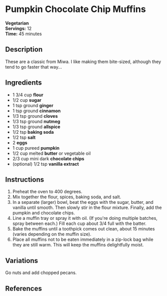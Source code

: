 # Pumpkin Chocolate Chip Muffins

**Vegetarian**  
**Servings:** 12  
**Time:** 45 minutes

## Description

These are a classic from Miwa. I like making them bite-sized, although they tend to go faster that way...

## Ingredients

- 1 3/4 cup **flour**
- 1/2 cup **sugar**
- 1 tsp ground **ginger**
- 1 tsp ground **cinnamon**
- 1/3 tsp ground **cloves**
- 1/3 tsp ground **nutmeg**
- 1/3 tsp ground **allspice**
- 1/2 tsp **baking soda**
- 1/2 tsp **salt**
- 2 **eggs**
- 1 cup pureed **pumpkin**
- 1/2 cup melted **butter** or vegetable oil
- 2/3 cup mini dark **chocolate chips**
- (optional) 1/2 tsp **vanilla extract**

## Instructions

1. Preheat the oven to 400 degrees.
2. Mix together the flour, spices, baking soda, and salt.
3. In a separate (larger) bowl, beat the eggs with the sugar, butter, and vanilla until smooth. Then slowly stir in the flour mixture. Finally, add the pumpkin and chocolate chips.
4. Line a muffin tray or spray it with oil. (If you're doing multiple batches, spray between each.) Fill each cup about 3/4 full with the batter.
5. Bake the muffins until a toothpick comes out clean, about 15 minutes (varies depending on the muffin size).
6. Place all muffins not to be eaten immediately in a zip-lock bag while they are still warm. This will keep the muffins delightfully moist.

## Variations

Go nuts and add chopped pecans.

## References
